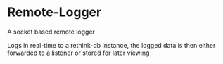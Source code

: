# Remote-Logger
A socket based remote logger

Logs in real-time to a rethink-db instance,
the logged data is then either forwarded to a listener or stored for later viewing
